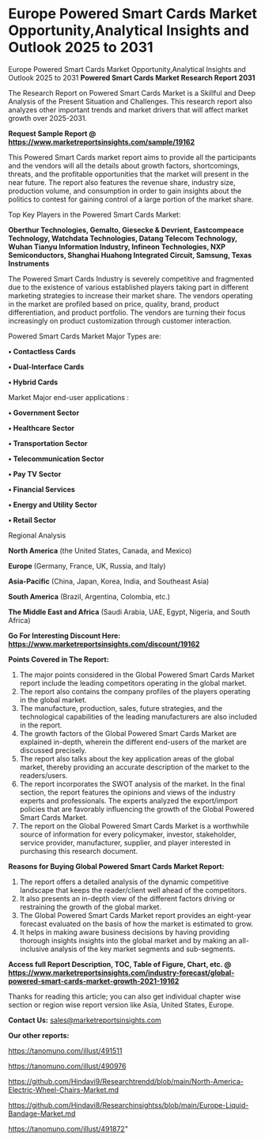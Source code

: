 # Europe Powered Smart Cards Market Opportunity,Analytical Insights and Outlook 2025 to 2031
Europe Powered Smart Cards Market Opportunity,Analytical Insights and Outlook 2025 to 2031
<strong>Powered Smart Cards Market Research Report 2031</strong>

The Research Report on Powered Smart Cards Market is a Skillful and Deep Analysis of the Present Situation and Challenges. This research report also analyzes other important trends and market drivers that will affect market growth over 2025-2031.

<strong>Request Sample Report @ <a href=https://www.marketreportsinsights.com/sample/19162>https://www.marketreportsinsights.com/sample/19162</a></strong>

This Powered Smart Cards market report aims to provide all the participants and the vendors will all the details about growth factors, shortcomings, threats, and the profitable opportunities that the market will present in the near future. The report also features the revenue share, industry size, production volume, and consumption in order to gain insights about the politics to contest for gaining control of a large portion of the market share.

Top Key Players in the Powered Smart Cards Market:

<strong>Oberthur Technologies, Gemalto, Giesecke & Devrient, Eastcompeace Technology, Watchdata Technologies, Datang Telecom Technology, Wuhan Tianyu Information Industry, Infineon Technologies, NXP Semiconductors, Shanghai Huahong Integrated Circuit, Samsung, Texas Instruments</strong>

The Powered Smart Cards Industry is severely competitive and fragmented due to the existence of various established players taking part in different marketing strategies to increase their market share. The vendors operating in the market are profiled based on price, quality, brand, product differentiation, and product portfolio. The vendors are turning their focus increasingly on product customization through customer interaction.

Powered Smart Cards Market Major Types are:

<strong>• Contactless Cards

• Dual-Interface Cards

• Hybrid Cards</strong>

Market Major end-user applications :

<strong>• Government Sector

• Healthcare Sector

• Transportation Sector

• Telecommunication Sector

• Pay TV Sector

• Financial Services

• Energy and Utility Sector

• Retail Sector</strong>

Regional Analysis

</u><strong><b>North America</b></strong> (the United States, Canada, and Mexico)

<strong><b>Europe </b></strong>(Germany, France, UK, Russia, and Italy)

<strong><b>Asia-Pacific</b></strong> (China, Japan, Korea, India, and Southeast Asia)

<strong><b>South America</b></strong> (Brazil, Argentina, Colombia, etc.)

<strong><b>The Middle East and Africa</b></strong> (Saudi Arabia, UAE, Egypt, Nigeria, and South Africa)

<strong>Go For Interesting Discount Here: <a href=https://www.marketreportsinsights.com/discount/19162>https://www.marketreportsinsights.com/discount/19162</a></strong>

<strong>Points Covered in The Report:</strong>
<ol>
  <li>The major points considered in the Global Powered Smart Cards Market report include the leading competitors operating in the global market.</li>
  <li>The report also contains the company profiles of the players operating in the global market.</li>
  <li>The manufacture, production, sales, future strategies, and the technological capabilities of the leading manufacturers are also included in the report.</li>
  <li>The growth factors of the Global Powered Smart Cards Market are explained in-depth, wherein the different end-users of the market are discussed precisely.</li>
  <li>The report also talks about the key application areas of the global market, thereby providing an accurate description of the market to the readers/users.</li>
  <li>The report incorporates the SWOT analysis of the market. In the final section, the report features the opinions and views of the industry experts and professionals. The experts analyzed the export/import policies that are favorably influencing the growth of the Global Powered Smart Cards Market.</li>
  <li>The report on the Global Powered Smart Cards Market is a worthwhile source of information for every policymaker, investor, stakeholder, service provider, manufacturer, supplier, and player interested in purchasing this research document.</li>
</ol>
<strong>Reasons for Buying Global Powered Smart Cards Market Report:</strong>

<ol>
  <li>The report offers a detailed analysis of the dynamic competitive landscape that keeps the reader/client well ahead of the competitors.</li>
  <li>It also presents an in-depth view of the different factors driving or restraining the growth of the global market.</li>
  <li>The Global Powered Smart Cards Market report provides an eight-year forecast evaluated on the basis of how the market is estimated to grow.</li>
  <li>It helps in making aware business decisions by having providing thorough insights insights into the global market and by making an all-inclusive analysis of the key market segments and sub-segments.</li>
</ol>
<strong>Access full Report Description, TOC, Table of Figure, Chart, etc. @ <a href=https://www.marketreportsinsights.com/industry-forecast/global-powered-smart-cards-market-growth-2021-19162>https://www.marketreportsinsights.com/industry-forecast/global-powered-smart-cards-market-growth-2021-19162</a></strong>


Thanks for reading this article; you can also get individual chapter wise section or region wise report version like Asia, United States, Europe.

<strong>Contact Us:</strong>
sales@marketreportsinsights.com

<strong>Our other reports:</strong>

<a href=https://tanomuno.com/illust/491511>https://tanomuno.com/illust/491511</a>

<a href=https://tanomuno.com/illust/490976>https://tanomuno.com/illust/490976</a>

<a href=https://github.com/Hindavi9/Researchtrendd/blob/main/North-America-Electric-Wheel-Chairs-Market.md>https://github.com/Hindavi9/Researchtrendd/blob/main/North-America-Electric-Wheel-Chairs-Market.md</a>

<a href=https://github.com/Hindavi8/Researchinsightss/blob/main/Europe-Liquid-Bandage-Market.md>https://github.com/Hindavi8/Researchinsightss/blob/main/Europe-Liquid-Bandage-Market.md</a>

<a href=https://tanomuno.com/illust/491872>https://tanomuno.com/illust/491872</a>"

